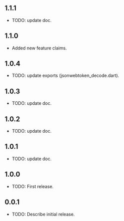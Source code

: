## 1.1.1

* TODO: update doc.
## 1.1.0

* Added new feature claims.

## 1.0.4

* TODO: update exports (jsonwebtoken_decode.dart).

## 1.0.3

* TODO: update doc.

## 1.0.2

* TODO: update doc.

## 1.0.1

* TODO: update doc.

## 1.0.0

* TODO: First release.

## 0.0.1

* TODO: Describe initial release.
